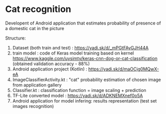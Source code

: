 # Cat recognition
Developent of Android application that estimates probability of presence of a domestic cat in the picture

Structure:
1. Dataset (both train and test) : https://yadi.sk/d/_mPGtFAyGJH44A
2. train model : code of Keras model training based on kernel https://www.kaggle.com/uysimty/keras-cnn-dog-or-cat-classification
   (obtained validation accuracy - 88%)
3. Android application project (Kotlin) : https://yadi.sk/d/maOCjg0MQwX-eA
4. ImageClassifierActivity.kt : "cat" probability estimation of chosen image from application gallery
5. Classifier.kt : classification function = image scaling + prediction
6. TF-Lite converted model : https://yadi.sk/d/ADKNEMXnef0o5A
7. Android application for model infering: results representation (test set images recognition)
